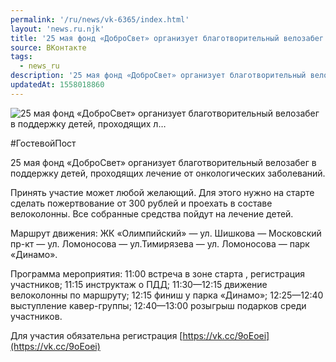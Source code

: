 ```yaml
---
permalink: '/ru/news/vk-6365/index.html'
layout: 'news.ru.njk'
title: '25 мая фонд «ДоброСвет» организует благотворительный велозабег в поддержку детей, проходящих л'
source: ВКонтакте
tags:
  - news_ru
description: '25 мая фонд «ДоброСвет» организует благотворительный велозабег в поддержку детей, проходящих л…'
updatedAt: 1558018860
---
```

![25 мая фонд «ДоброСвет» организует благотворительный велозабег в поддержку детей, проходящих л…](https://sun9-64.userapi.com/impf/c853420/v853420486/4157c/RtRt-jaAvoc.jpg?size=900x600&quality=96&proxy=1&sign=0e0cb8152c0a740725ef4bf7ff8218ca&c_uniq_tag=2jm8bDHmZOEY9QLPK57tjb8WPFy_HkZK5ydfJcGkbCs&type=album)

#ГостевойПост

25 мая фонд «ДоброСвет» организует благотворительный велозабег в поддержку детей, проходящих лечение от онкологических заболеваний.

Принять участие может любой желающий. Для этого нужно на старте сделать пожертвование от 300 рублей и проехать в составе велоколонны. Все собранные средства пойдут на лечение детей.

Маршрут движения: ЖК «Олимпийский» — ул. Шишкова — Московский пр-кт — ул. Ломоносова — ул.Тимирязева — ул. Ломоносова — парк «Динамо».

Программа мероприятия:
11:00 встреча в зоне старта , регистрация участников;
11:15 инструктаж о ПДД;
11:30—12:15 движение велоколонны по маршруту;
12:15 финиш у парка «Динамо»;
12:25—12:40 выступление кавер-группы;
12:40—13:00 розыгрыш подарков среди участников.

Для участия обязательна регистрация [https://vk.cc/9oEoei](https://vk.cc/9oEoei)

